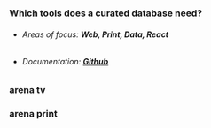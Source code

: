 ### __Which tools does a curated database need?__

* ###### Areas of focus: **Web, Print, Data, React**
* ###### Documentation: **[Github](http://github.com)**

### __arena tv__


<!-- ![alt text](/images/f.jpg) -->


### __arena print__
